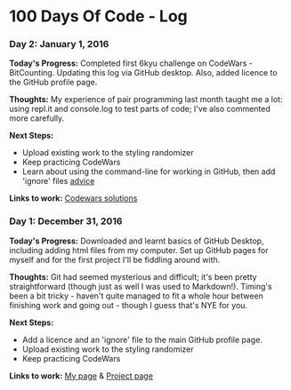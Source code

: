 # 100 Days Of Code - Log

### Day 2: January 1, 2016 

**Today's Progress:** Completed first 6kyu challenge on CodeWars - BitCounting. Updating this log via GitHub desktop. Also, added licence to the GitHub profile page.

**Thoughts:** My experience of pair programming last month taught me a lot: using repl.it and console.log to test parts of code; I've also commented more carefully.  

**Next Steps:**
* Upload existing work to the styling randomizer
* Keep practicing CodeWars
* Learn about using the command-line for working in GitHub, then add 'ignore' files [advice](https://help.github.com/articles/ignoring-files/)

**Links to work:** [Codewars solutions](https://www.codewars.com/users/curiousrabbit/completed_solutions)


### Day 1: December 31, 2016 

**Today's Progress:** Downloaded and learnt basics of GitHub Desktop, including adding html files from my computer. Set up GitHub pages for myself and for the first project I'll be fiddling around with.

**Thoughts:** Git had seemed mysterious and difficult; it's been pretty straightforward (though just as well I was used to Markdown!). Timing's been a bit tricky - haven't quite managed to fit a whole hour between finishing work and going out - though I guess that's NYE for you.

**Next Steps:** 
* Add a licence and an 'ignore' file to the main GitHub profile page.
* Upload existing work to the styling randomizer
* Keep practicing CodeWars

**Links to work:** [My page](https://rachaelcodes.github.io/) & [Project page](https://rachaelcodes.github.io/styling-randomizer/) 


